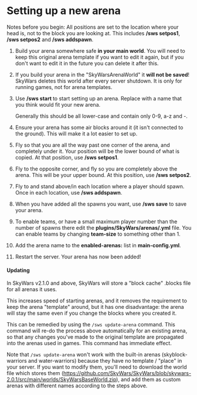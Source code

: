 Setting up a new arena
======================

Notes before you begin: All positions are set to the location where your head is, not to the block you are looking at. This includes **/sws setpos1**, **/sws setpos2** and **/sws addspawn**.

1. Build your arena somewhere safe **in your main world**. You will need to keep this original arena template if you want to edit it again, but if you don't want to edit it in the future you can delete it after this.

2. If you build your arena in the "SkyWarsArenaWorld" it **will not be saved**! SkyWars deletes this world after every server shutdown. It is only for running games, not for arena templates.

3. Use **/sws start <name you want>** to start setting up an arena. Replace **<name you want>** with a name that you think would fit your new arena.

   Generally this should be all lower-case and contain only 0-9, a-z and -.

4. Ensure your arena has some air blocks around it (it isn't connected to the ground). This will make it a lot easier to set up.

5. Fly so that you are all the way past one corner of the arena, and completely under it. Your position will be the lower bound of what is copied. At that position, use **/sws setpos1**.

6. Fly to the opposite corner, and fly so you are completely above the arena. This will be your upper bound. At this position, use **/sws setpos2**.

7. Fly to and stand above/in each location where a player should spawn. Once in each location, use **/sws addspawn**.

8. When you have added all the spawns you want, use **/sws save** to save your arena.

9. To enable teams, or have a small maximum player number than the number of spawns there edit the **plugins/SkyWars/arenas/<arena name>.yml** file. You can enable teams by changing **team-size** to something other than 1.

10. Add the arena name to the **enabled-arenas:** list in **main-config.yml**.

11. Restart the server. Your arena has now been added!

#### Updating

In SkyWars v2.1.0 and above, SkyWars will store a "block cache" .blocks file for all arenas it uses.

This increases speed of starting arenas, and it removes the requirement to keep the arena "template" around, but it has one disadvantage: the arena will stay the same even if you change the blocks where you created it.

This can be remedied by using the `/sws update-arena` command. This command will re-do the process above automatically for an existing arena, so that any changes you've made to the original template are propagated into the arenas used in games. This command has immediate effect.

Note that `/sws update-arena` won't work with the built-in arenas (skyblock-warriors and water-warriors) because they have no template / "place" in your server. If you want to modify them, you'll need to download the world file which stores them (https://github.com/SkyWars/SkyWars/blob/skywars-2.0.1/src/main/worlds/SkyWarsBaseWorld.zip), and add them as custom arenas with different names according to the steps above.
